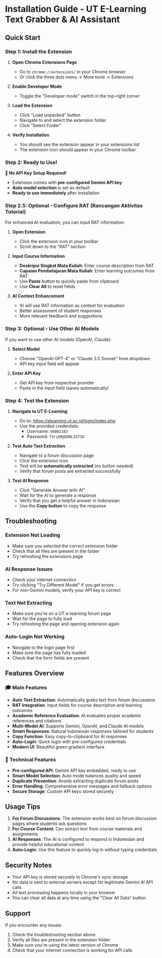 # Installation Guide - UT E-Learning Text Grabber & AI Assistant

## Quick Start

### Step 1: Install the Extension

1. **Open Chrome Extensions Page**
   - Go to `chrome://extensions/` in your Chrome browser
   - Or click the three dots menu → More tools → Extensions

2. **Enable Developer Mode**
   - Toggle the "Developer mode" switch in the top-right corner

3. **Load the Extension**
   - Click "Load unpacked" button
   - Navigate to and select the extension folder
   - Click "Select Folder"

4. **Verify Installation**
   - You should see the extension appear in your extensions list
   - The extension icon should appear in your Chrome toolbar

### Step 2: Ready to Use!

**🎉 No API Key Setup Required!**
- Extension comes with **pre-configured Gemini API key**
- **Auto model selection** is set as default
- **Ready to use immediately** after installation

### Step 2.5: Optional - Configure RAT (Rancangan Aktivitas Tutorial)

For enhanced AI evaluation, you can input RAT information:

1. **Open Extension**
   - Click the extension icon in your toolbar
   - Scroll down to the "RAT" section

2. **Input Course Information**
   - **Deskripsi Singkat Mata Kuliah**: Enter course description from RAT
   - **Capaian Pembelajaran Mata Kuliah**: Enter learning outcomes from RAT
   - Use **Paste** button to quickly paste from clipboard
   - Use **Clear All** to reset fields

3. **AI Context Enhancement**
   - AI will use RAT information as context for evaluation
   - Better assessment of student responses
   - More relevant feedback and suggestions

### Step 3: Optional - Use Other AI Models

If you want to use other AI models (OpenAI, Claude):

1. **Select Model**
   - Choose "OpenAI GPT-4" or "Claude 3.5 Sonnet" from dropdown
   - API key input field will appear

2. **Enter API Key**
   - Get API key from respective provider
   - Paste in the input field (saves automatically)

### Step 4: Test the Extension

1. **Navigate to UT E-Learning**
   - Go to: https://elearning.ut.ac.id/login/index.php
   - Use the provided credentials:
     - Username: `04002183`
     - Password: `f3riDR@GONLISTIO`

2. **Test Auto Text Extraction**
   - Navigate to a forum discussion page
   - Click the extension icon
   - Text will be **automatically extracted** (no button needed)
   - Verify that forum posts are extracted successfully

3. **Test AI Response**
   - Click "Generate Answer with AI"
   - Wait for the AI to generate a response
   - Verify that you get a helpful answer in Indonesian
   - Use the **Copy button** to copy the response

## Troubleshooting

### Extension Not Loading
- Make sure you selected the correct extension folder
- Check that all files are present in the folder
- Try refreshing the extensions page

### AI Response Issues
- Check your internet connection
- Try clicking "Try Different Model" if you get errors
- For non-Gemini models, verify your API key is correct

### Text Not Extracting
- Make sure you're on a UT e-learning forum page
- Wait for the page to fully load
- Try refreshing the page and opening extension again

### Auto-Login Not Working
- Navigate to the login page first
- Make sure the page has fully loaded
- Check that the form fields are present

## Features Overview

### 🎓 Main Features
- **Auto Text Extraction**: Automatically grabs text from forum discussions
- **RAT Integration**: Input fields for course description and learning outcomes
- **Academic Reference Evaluation**: AI evaluates proper academic references and citations
- **Multi-Model AI**: Supports Gemini, OpenAI, and Claude AI models
- **Smart Responses**: Natural Indonesian responses tailored for students
- **Copy Function**: Easy copy-to-clipboard for AI responses
- **Auto-Login**: Quick login with pre-configured credentials
- **Modern UI**: Beautiful green gradient interface

### 🔧 Technical Features
- **Pre-configured API**: Gemini API key embedded, ready to use
- **Smart Model Selection**: Auto mode balances quality and speed
- **Duplicate Prevention**: Avoids extracting duplicate forum posts
- **Error Handling**: Comprehensive error messages and fallback options
- **Secure Storage**: Custom API keys stored securely

## Usage Tips

1. **For Forum Discussions**: The extension works best on forum discussion pages where students ask questions
2. **For Course Content**: Can extract text from course materials and assignments
3. **AI Responses**: The AI is configured to respond in Indonesian and provide helpful educational content
4. **Auto-Login**: Use this feature to quickly log in without typing credentials

## Security Notes

- Your API key is stored securely in Chrome's sync storage
- No data is sent to external servers except for legitimate Gemini AI API calls
- All text processing happens locally in your browser
- You can clear all data at any time using the "Clear All Data" button

## Support

If you encounter any issues:
1. Check the troubleshooting section above
2. Verify all files are present in the extension folder
3. Make sure you're using the latest version of Chrome
4. Check that your internet connection is working for API calls

